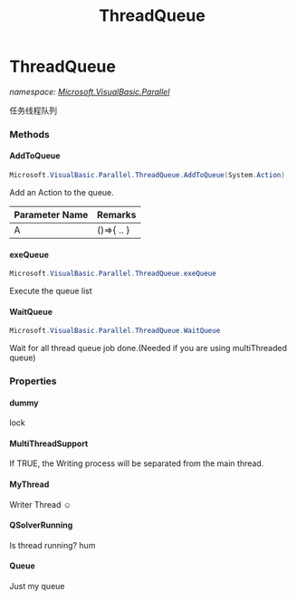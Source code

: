 ﻿---
title: ThreadQueue
---

# ThreadQueue
_namespace: [Microsoft.VisualBasic.Parallel](N-Microsoft.VisualBasic.Parallel.html)_

任务线程队列



### Methods

#### AddToQueue
```csharp
Microsoft.VisualBasic.Parallel.ThreadQueue.AddToQueue(System.Action)
```
Add an Action to the queue.

|Parameter Name|Remarks|
|--------------|-------|
|A|()=>{ .. }|


#### exeQueue
```csharp
Microsoft.VisualBasic.Parallel.ThreadQueue.exeQueue
```
Execute the queue list

#### WaitQueue
```csharp
Microsoft.VisualBasic.Parallel.ThreadQueue.WaitQueue
```
Wait for all thread queue job done.(Needed if you are using multiThreaded queue)


### Properties

#### dummy
lock
#### MultiThreadSupport
If TRUE, the Writing process will be separated from the main thread.
#### MyThread
Writer Thread ☺
#### QSolverRunning
Is thread running?
 hum
#### Queue
Just my queue
